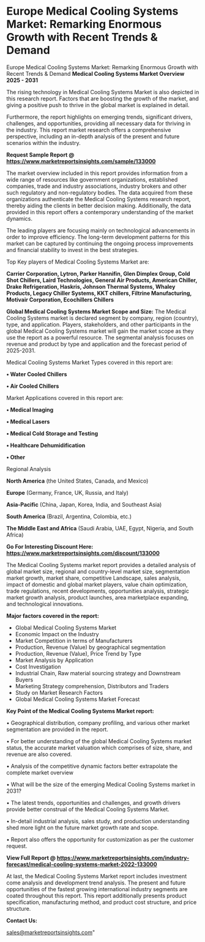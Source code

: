 # Europe Medical Cooling Systems Market: Remarking Enormous Growth with Recent Trends & Demand
 Europe Medical Cooling Systems Market: Remarking Enormous Growth with Recent Trends & Demand
<Strong> Medical Cooling Systems Market Overview 2025 - 2031</strong>

The rising technology in Medical Cooling Systems Market is also depicted in this research report. Factors that are boosting the growth of the market, and giving a positive push to thrive in the global market is explained in detail.

Furthermore, the report highlights on emerging trends, significant drivers, challenges, and opportunities, providing all necessary data for thriving in the industry. This report market research offers a comprehensive perspective, including an in-depth analysis of the present and future scenarios within the industry.

<strong>Request Sample Report @ <a href=https://www.marketreportsinsights.com/sample/133000>https://www.marketreportsinsights.com/sample/133000</a></strong>

The market overview included in this report provides information from a wide range of resources like government organizations, established companies, trade and industry associations, industry brokers and other such regulatory and non-regulatory bodies. The data acquired from these organizations authenticate the Medical Cooling Systems research report, thereby aiding the clients in better decision making. Additionally, the data provided in this report offers a contemporary understanding of the market dynamics.

The leading players are focusing mainly on technological advancements in order to improve efficiency. The long-term development patterns for this market can be captured by continuing the ongoing process improvements and financial stability to invest in the best strategies.

Top Key players of Medical Cooling Systems Market are:

<strong>Carrier Corporation, Lytron, Parker Hannifin, Glen Dimplex Group, Cold Shot Chillers, Laird Technologies, General Air Products, American Chiller, Drake Refrigeration, Haskris, Johnson Thermal Systems, Whaley Products, Legacy Chiller Systems, KKT chillers, Filtrine Manufacturing, Motivair Corporation, Ecochillers Chillers</strong>

<strong><b>Global Medical Cooling Systems Market Scope and Size:</b></strong>
The Medical Cooling Systems market is declared segment by company, region (country), type, and application. Players, stakeholders, and other participants in the global Medical Cooling Systems market will gain the market scope as they use the report as a powerful resource. The segmental analysis focuses on revenue and product by type and application and the forecast period of 2025-2031.

Medical Cooling Systems Market Types covered in this report are:

<strong>• Water Cooled Chillers

• Air Cooled Chillers</strong>

Market Applications covered in this report are:

<strong>• Medical Imaging

• Medical Lasers

• Medical Cold Storage and Testing

• Healthcare Dehumidification

• Other</strong> 

Regional Analysis

<strong>North America</strong> (the United States, Canada, and Mexico)

<strong>Europe</strong> (Germany, France, UK, Russia, and Italy)

<strong>Asia-Pacific</strong> (China, Japan, Korea, India, and Southeast Asia)

<strong>South America</strong> (Brazil, Argentina, Colombia, etc.)

<strong>The Middle East and Africa</strong> (Saudi Arabia, UAE, Egypt, Nigeria, and South Africa)

<strong>Go For Interesting Discount Here: <a href=https://www.marketreportsinsights.com/discount/133000>https://www.marketreportsinsights.com/discount/133000</a></strong>

The Medical Cooling Systems market report provides a detailed analysis of global market size, regional and country-level market size, segmentation market growth, market share, competitive Landscape, sales analysis, impact of domestic and global market players, value chain optimization, trade regulations, recent developments, opportunities analysis, strategic market growth analysis, product launches, area marketplace expanding, and technological innovations.

<strong><b>Major factors covered in the report:</b></strong>
<ul>
  <li>Global Medical Cooling Systems Market </li>
  <li>Economic Impact on the Industry</li>
  <li>Market Competition in terms of Manufacturers</li>
  <li>Production, Revenue (Value) by geographical segmentation</li>
  <li>Production, Revenue (Value), Price Trend by Type</li>
  <li>Market Analysis by Application</li>
  <li>Cost Investigation</li>
  <li>Industrial Chain, Raw material sourcing strategy and Downstream Buyers</li>
  <li>Marketing Strategy comprehension, Distributors and Traders</li>
  <li>Study on Market Research Factors</li>
  <li>Global Medical Cooling Systems Market Forecast</li>
</ul>

<strong><b>Key Point of the Medical Cooling Systems Market report:</b></strong>

• Geographical distribution, company profiling, and various other market segmentation are provided in the report.

• For better understanding of the global Medical Cooling Systems market status, the accurate market valuation which comprises of size, share, and revenue are also covered.

• Analysis of the competitive dynamic factors better extrapolate the complete market overview

• What will be the size of the emerging Medical Cooling Systems market in 2031?

• The latest trends, opportunities and challenges, and growth drivers provide better construal of the Medical Cooling Systems Market.

• In-detail industrial analysis, sales study, and production understanding shed more light on the future market growth rate and scope.

• Report also offers the opportunity for customization as per the customer request.

<strong><b>View Full Report @ <a href=https://www.marketreportsinsights.com/industry-forecast/medical-cooling-systems-market-2022-133000>https://www.marketreportsinsights.com/industry-forecast/medical-cooling-systems-market-2022-133000</a></b></strong>


At last, the Medical Cooling Systems Market report includes investment come analysis and development trend analysis. The present and future opportunities of the fastest growing international industry segments are coated throughout this report. This report additionally presents product specification, manufacturing method, and product cost structure, and price structure.

<strong>Contact Us:</strong>

sales@marketreportsinsights.com"
